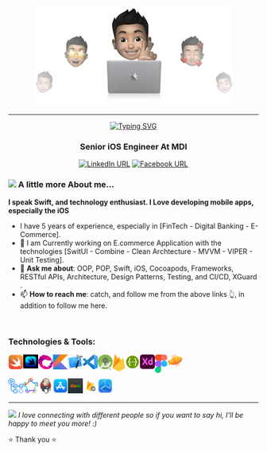 
<p align="center">
  <img src="Images/cover-thompson.png" height="200"/>
</p>
<hr>




<div align="center">

<a href="https://git.io/typing-svg"><img src="https://readme-typing-svg.herokuapp.com?font=Architects+Daughter&size=35&pause=1000&color=D79921&width=435&lines=hi+i+am+Waleed+Saad;An+ios+Software+Engineer" alt="Typing SVG" /></a>
### Senior iOS Engineer At MDI 


[![LinkedIn URL](https://img.shields.io/static/v1?color=blue&label=linkedin&logo=linkedin&logoColor=white&style=for-the-badge&message=Connect)](https://www.linkedin.com/in/waleed-saad-90331711a/)
[![Facebook URL](https://img.shields.io/static/v1?color=blue&label=Facebook&logo=Facebook&logoColor=white&style=for-the-badge&message=Connect)](https://www.facebook.com/waleed.saad.5682)

</div>


### <img src="https://media.giphy.com/media/VgCDAzcKvsR6OM0uWg/giphy.gif" width="50"> A little more About me...

**I speak Swift, and technology enthusiast. I Love developing mobile apps, especially the iOS**

- I have 5 years of experience, especially in [FinTech - Digital Banking - E-Commerce].
- 🔭 I am Currently working on E.commerce Application with the technologies [SwitUI - Combine - Clean Archtecture - MVVM - VIPER - Unit Testing].
- 💬 **Ask me about**: OOP, POP, Swift, iOS, Cocoapods, Frameworks, RESTful APIs, Architecture, Design Patterns, Testing, and CI/CD, XGuard .
- 📫 **How to reach me**: catch, and follow me from the above links 👆, in addition to follow me here.

<br />



### Technologies & Tools:

[<img align="left" alt="Swift" width="30px" src="Images/Swift-Logo.png" />][swift_website]
[<img align="left" alt="SwiftUI" width="30px" src="Images/SwiftUI-Logo.jpg" />][swiftui_website]
[<img align="left" alt="RxSwift" width="30px" src="Images/RxSwift-Logo.png" />][rxSwift_website]
[<img align="left" alt="Kotlin" width="30px" src="Images/Kotlin-Logo.png" />][kotlin_website]
[<img align="left" alt="Xcode" width="30px" src="Images/Xcode-Logo.png" />][xcode_website]
[<img align="left" alt="Visual Studio Code" width="30px" src="Images/Visual-Studio-Code-Logo.svg" />][visualStudioCode_website]
[<img align="left" alt="Android Studio" width="30px" src="Images/Android-Studio-Logo.png" />][androidStudio_website]
[<img align="left" alt="Firebase" width="25px" src="Images/Firebase-Logo.png" />][firebase_website]
[<img align="left" alt="Swagger" width="30px" src="Images/Swagger-Logo.png" />][swagger_website]
[<img align="left" alt="Adobe XD" width="30px" src="Images/Adobe-XD-Logo.png" />][adobeXd_website]
[<img align="left" alt="Figma" width="25px" src="Images/Figma-Logo.png" />][figma_website]
[<img align="left" alt="Zeplin" width="30px" src="Images/Zeplin-Logo.svg" />][zeplin_website]
<br /> <br /> 

[<img align="left" alt="Github Actions" width="30px" src="Images/Github-Actions-Logo.png" />][githubActions_website]
[<img align="left" alt="Fastlane" width="30px" src="Images/Fastlane-Logo.png" />][fastlane_website]
[<img align="left" alt="Jenkins" width="30px" src="Images/Jenkins-Logo.png" />][jenkins_website]
[<img align="left" alt="App Store" width="30px" src="Images/App-Store-Logo.png" />][appStore_website]
[<img align="left" alt="Diawi" width="30px" src="Images/Diawi-Logo.svg" />][diawi_website]
[<img align="left" alt="Firebase App Distribution" width="30px" src="Images/Firebase-App-Distribution-Logo.png" />][firebaseAppDistribution_website]
[<img align="left" alt="TestFlight" width="30px" src="Images/TestFlight-Logo.png" />][testflight_website]

<br /> 
<br />

<hr/>

<img src="https://media.giphy.com/media/LnQjpWaON8nhr21vNW/giphy.gif" width="30"> <em> I love connecting with different people so if you want to say hi, I'll be happy to meet you more! :)</em>

⭐️ Thank you ⭐️


</details>

[linkedin_website]: https://www.linkedin.com/in/ramy-sabry-153770117/
[facebook_website]: https://www.facebook.com/profile.php?id=100008612291509

[swift_website]: https://developer.apple.com/swift/
[swiftui_website]: https://developer.apple.com/xcode/swiftui/
[rxSwift_website]: https://github.com/ReactiveX/RxSwift
[kotlin_website]: https://developer.android.com/kotlin/first
[xcode_website]: https://developer.apple.com/xcode/
[visualStudioCode_website]: https://code.visualstudio.com/
[androidStudio_website]: https://developer.android.com/studio
[firebase_website]: https://firebase.google.com/
[swagger_website]: https://swagger.io/
[adobeXd_website]: https://www.adobe.com/mena_en/products/xd.html
[figma_website]: https://www.figma.com/
[zeplin_website]: https://zeplin.io/
[githubActions_website]: https://github.com/features/actions
[fastlane_website]: https://fastlane.tools/
[jenkins_website]: https://www.jenkins.io/
[appStore_website]: https://www.apple.com/eg/app-store/
[diawi_website]: https://www.diawi.com/
[firebaseAppDistribution_website]: https://firebase.google.com/docs/app-distribution
[testflight_website]: https://developer.apple.com/testflight/
